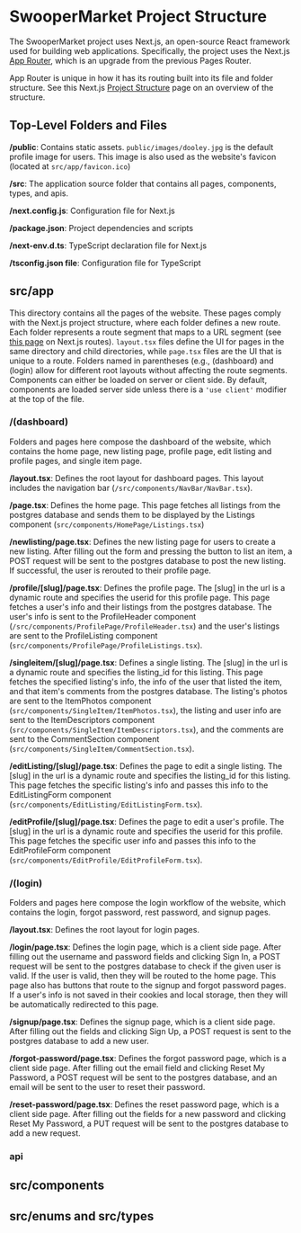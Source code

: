 # SwooperMarket Project Structure

The SwooperMarket project uses Next.js, an open-source React framework used for building web applications. Specifically, the project uses the Next.js [App Router](https://nextjs.org/docs/app), which is an upgrade from the previous Pages Router.

App Router is unique in how it has its routing built into its file and folder structure. See this Next.js [Project Structure](https://nextjs.org/docs/getting-started/project-structure) page on an overview of the structure.

## Top-Level Folders and Files

**/public**: Contains static assets. `public/images/dooley.jpg` is the default profile image for users. This image is also used as the website's favicon (located at `src/app/favicon.ico`)

**/src**: The application source folder that contains all pages, components, types, and apis.

**/next.config.js**: Configuration file for Next.js

**/package.json**: Project dependencies and scripts

**/next-env.d.ts**: TypeScript declaration file for Next.js

**/tsconfig.json file**: Configuration file for TypeScript

## src/app

This directory contains all the pages of the website. These pages comply with the Next.js project structure, where each folder defines a new route. Each folder represents a route segment that maps to a URL segment (see [this page](https://nextjs.org/docs/app/building-your-application/routing/defining-routes) on Next.js routes). `layout.tsx` files define the UI for pages in the same directory and child directories, while `page.tsx` files are the UI that is unique to a route. Folders named in parentheses (e.g., (dashboard) and (login) allow for different root layouts without affecting the route segments. Components can either be loaded on server or client side. By default, components are loaded server side unless there is a `'use client'` modifier at the top of the file.

### /(dashboard)

Folders and pages here compose the dashboard of the website, which contains the home page, new listing page, profile page, edit listing and profile pages, and single item page.

**/layout.tsx**: Defines the root layout for dashboard pages. This layout includes the navigation bar (`/src/components/NavBar/NavBar.tsx`).

**/page.tsx**: Defines the home page. This page fetches all listings from the postgres database and sends them to be displayed by the Listings component (`src/components/HomePage/Listings.tsx`)

**/newlisting/page.tsx**: Defines the new listing page for users to create a new listing. After filling out the form and pressing the button to list an item, a POST request will be sent to the postgres database to post the new listing. If successful, the user is rerouted to their profile page.

**/profile/[slug]/page.tsx**: Defines the profile page. The [slug] in the url is a dynamic route and specifies the userid for this profile page. This page fetches a user's info and their listings from the postgres database. The user's info is sent to the ProfileHeader component (`/src/components/ProfilePage/ProfileHeader.tsx`) and the user's listings are sent to the ProfileListing component (`src/components/ProfilePage/ProfileListings.tsx`).

**/singleitem/[slug]/page.tsx**: Defines a single listing. The [slug] in the url is a dynamic route and specifies the listing_id for this listing. This page fetches the specified listing's info, the info of the user that listed the item, and that item's comments from the postgres database. The listing's photos are sent to the ItemPhotos component (`src/components/SingleItem/ItemPhotos.tsx`), the listing and user info are sent to the ItemDescriptors component (`src/components/SingleItem/ItemDescriptors.tsx`), and the comments are sent to the CommentSection component (`src/components/SingleItem/CommentSection.tsx`).

**/editListing/[slug]/page.tsx**: Defines the page to edit a single listing. The [slug] in the url is a dynamic route and specifies the listing_id for this listing. This page fetches the specific listing's info and passes this info to the EditListingForm component (`src/components/EditListing/EditListingForm.tsx`).

**/editProfile/[slug]/page.tsx**: Defines the page to edit a user's profile. The [slug] in the url is a dynamic route and specifies the userid for this profile. This page fetches the specific user info and passes this info to the EditProfileForm component (`src/components/EditProfile/EditProfileForm.tsx`).

### /(login)

Folders and pages here compose the login workflow of the website, which contains the login, forgot password, rest password, and signup pages.

**/layout.tsx**: Defines the root layout for login pages.

**/login/page.tsx**: Defines the login page, which is a client side page. After filling out the username and password fields and clicking Sign In, a POST request will be sent to the postgres database to check if the given user is valid. If the user is valid, then they will be routed to the home page. This page also has buttons that route to the signup and forgot password pages. If a user's info is not saved in their cookies and local storage, then they will be automatically redirected to this page.

**/signup/page.tsx**: Defines the signup page, which is a client side page. After filling out the fields and clicking Sign Up, a POST request is sent to the postgres database to add a new user.

**/forgot-password/page.tsx**: Defines the forgot password page, which is a client side page. After filling out the email field and clicking Reset My Password, a POST request will be sent to the postgres database, and an email will be sent to the user to reset their password.

**/reset-password/page.tsx**: Defines the reset password page, which is a client side page. After filling out the fields for a new password and clicking Reset My Password, a PUT request will be sent to the postgres database to add a new request.

### api

## src/components

## src/enums and src/types
